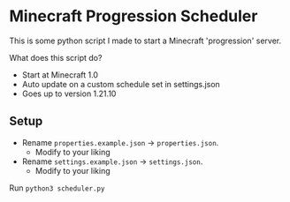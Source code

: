 # Minecraft Progression Scheduler

This is some python script I made to start a Minecraft 'progression' server.

What does this script do?
* Start at Minecraft 1.0
* Auto update on a custom schedule set in settings.json
* Goes up to version 1.21.10

## Setup

* Rename `properties.example.json` -> `properties.json`.
  * Modify to your liking
* Rename `settings.example.json` -> `settings.json`.
  * Modify to your liking

Run `python3 scheduler.py`
